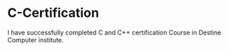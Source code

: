 # C-Certification
I have successfully completed C and C++ certification Course in Destine Computer institute.

